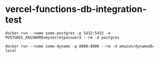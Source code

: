 # vercel-functions-db-integration-test

```
docker run --name some-postgres -p 5432:5432 -e POSTGRES_PASSWORD=mysecretpassword --rm -d postgres

docker run --name some-dynamo -p 8000:8000 --rm -d amazon/dynamodb-local
```
